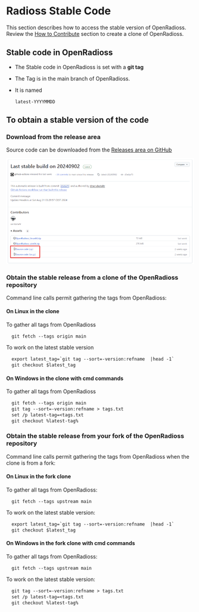 # Radioss Stable Code

This section describes how to access the stable version of OpenRadioss.
Review the [How to Contribute](Contributing.md) section to create a clone of OpenRadioss.

## Stable code in OpenRadioss

* The Stable code in OpenRadioss is set with a **git tag**
* The Tag is in the main branch of OpenRadioss.
* It is named

      latest-YYYYMMDD

## To obtain a stable version of the code

### Download from the release area

Source code can be downloaded from the [Releases area on GitHub](https://github.com/OpenRadioss/OpenRadioss/releases)

![image](/doc/stable_release.png)

### Obtain the stable release from a clone of the OpenRadioss repository

Command line calls permit gathering the tags from OpenRadioss:

#### On Linux in the clone

  To gather all tags from OpenRadioss
  
      git fetch --tags origin main

  To work on the latest stable version

      export latest_tag=`git tag --sort=-version:refname  |head -1`
      git checkout $latest_tag
      
#### On Windows in the clone with cmd commands

  To gather all tags from OpenRadioss

      git fetch --tags origin main
      git tag --sort=-version:refname > tags.txt
      set /p latest-tag=<tags.txt
      git checkout %latest-tag%

### Obtain the stable release from your fork of the OpenRadioss repository

Command line calls permit gathering the tags from OpenRadioss when the clone is from a fork:

#### On Linux in the fork clone

  To gather all tags from OpenRadioss:
  
      git fetch --tags upstream main

  To work on the latest stable version:

      export latest_tag=`git tag --sort=-version:refname  |head -1`
      git checkout $latest_tag
      
#### On Windows in the fork clone with cmd commands

  To gather all tags from OpenRadioss:

      git fetch --tags upstream main

  To work on the latest stable version:

      git tag --sort=-version:refname > tags.txt
      set /p latest-tag=<tags.txt
      git checkout %latest-tag%
